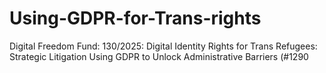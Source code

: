 # Using-GDPR-for-Trans-rights
Digital Freedom Fund: 130/2025: Digital Identity Rights for Trans Refugees: Strategic Litigation Using GDPR to Unlock Administrative Barriers (#1290
